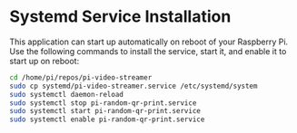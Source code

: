 # Systemd Service Installation

This application can start up automatically on reboot of your Raspberry Pi. Use the following commands to install the service, start it, and enable it to start up on reboot:

```bash
cd /home/pi/repos/pi-video-streamer
sudo cp systemd/pi-video-streamer.service /etc/systemd/system
sudo systemctl daemon-reload
sudo systemctl stop pi-random-qr-print.service
sudo systemctl start pi-random-qr-print.service
sudo systemctl enable pi-random-qr-print.service
```
